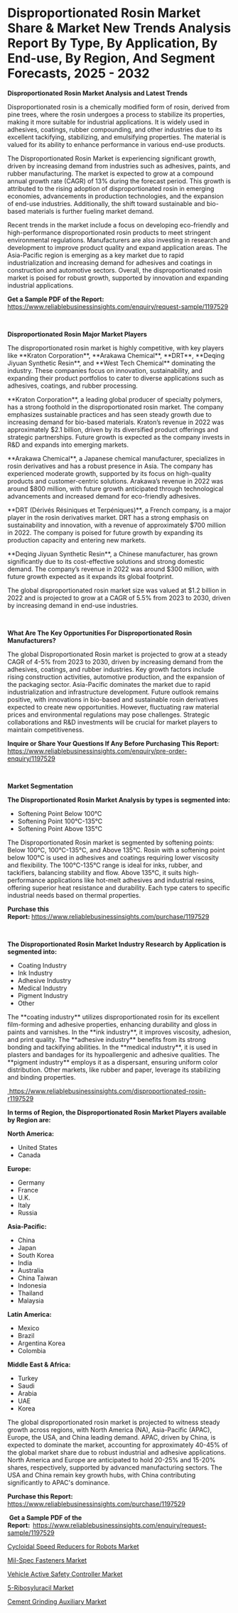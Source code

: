 <p><h1>Disproportionated Rosin Market Share & Market New Trends Analysis Report By Type, By Application, By End-use, By Region, And Segment Forecasts, 2025 - 2032</h1></p><p><strong>Disproportionated Rosin Market Analysis and Latest Trends</strong></p>
<p><p>Disproportionated rosin is a chemically modified form of rosin, derived from pine trees, where the rosin undergoes a process to stabilize its properties, making it more suitable for industrial applications. It is widely used in adhesives, coatings, rubber compounding, and other industries due to its excellent tackifying, stabilizing, and emulsifying properties. The material is valued for its ability to enhance performance in various end-use products.</p><p>The Disproportionated Rosin Market is experiencing significant growth, driven by increasing demand from industries such as adhesives, paints, and rubber manufacturing. The market is expected to grow at a compound annual growth rate (CAGR) of 13% during the forecast period. This growth is attributed to the rising adoption of disproportionated rosin in emerging economies, advancements in production technologies, and the expansion of end-use industries. Additionally, the shift toward sustainable and bio-based materials is further fueling market demand.</p><p>Recent trends in the market include a focus on developing eco-friendly and high-performance disproportionated rosin products to meet stringent environmental regulations. Manufacturers are also investing in research and development to improve product quality and expand application areas. The Asia-Pacific region is emerging as a key market due to rapid industrialization and increasing demand for adhesives and coatings in construction and automotive sectors. Overall, the disproportionated rosin market is poised for robust growth, supported by innovation and expanding industrial applications.</p></p>
<p><strong>Get a Sample PDF of the Report:&nbsp;</strong> <a href="https://www.reliablebusinessinsights.com/enquiry/request-sample/1197529?utm_campaign=2198&utm_medium=2&utm_source=Github&utm_content=ia&utm_term=26012025&utm_id=disproportionated-rosin">https://www.reliablebusinessinsights.com/enquiry/request-sample/1197529</a></p>
<p>&nbsp;</p>
<p><strong>Disproportionated Rosin Major Market Players</strong></p>
<p><p>The disproportionated rosin market is highly competitive, with key players like **Kraton Corporation**, **Arakawa Chemical**, **DRT**, **Deqing Jiyuan Synthetic Resin**, and **West Tech Chemical** dominating the industry. These companies focus on innovation, sustainability, and expanding their product portfolios to cater to diverse applications such as adhesives, coatings, and rubber processing.</p><p>**Kraton Corporation**, a leading global producer of specialty polymers, has a strong foothold in the disproportionated rosin market. The company emphasizes sustainable practices and has seen steady growth due to increasing demand for bio-based materials. Kraton’s revenue in 2022 was approximately $2.1 billion, driven by its diversified product offerings and strategic partnerships. Future growth is expected as the company invests in R&D and expands into emerging markets.</p><p>**Arakawa Chemical**, a Japanese chemical manufacturer, specializes in rosin derivatives and has a robust presence in Asia. The company has experienced moderate growth, supported by its focus on high-quality products and customer-centric solutions. Arakawa’s revenue in 2022 was around $800 million, with future growth anticipated through technological advancements and increased demand for eco-friendly adhesives.</p><p>**DRT (Dérivés Résiniques et Terpéniques)**, a French company, is a major player in the rosin derivatives market. DRT has a strong emphasis on sustainability and innovation, with a revenue of approximately $700 million in 2022. The company is poised for future growth by expanding its production capacity and entering new markets.</p><p>**Deqing Jiyuan Synthetic Resin**, a Chinese manufacturer, has grown significantly due to its cost-effective solutions and strong domestic demand. The company’s revenue in 2022 was around $300 million, with future growth expected as it expands its global footprint.</p><p>The global disproportionated rosin market size was valued at $1.2 billion in 2022 and is projected to grow at a CAGR of 5.5% from 2023 to 2030, driven by increasing demand in end-use industries.</p></p>
<p>&nbsp;</p>
<p><strong>What Are The Key Opportunities For Disproportionated Rosin Manufacturers?</strong></p>
<p><p>The global Disproportionated Rosin market is projected to grow at a steady CAGR of 4-5% from 2023 to 2030, driven by increasing demand from the adhesives, coatings, and rubber industries. Key growth factors include rising construction activities, automotive production, and the expansion of the packaging sector. Asia-Pacific dominates the market due to rapid industrialization and infrastructure development. Future outlook remains positive, with innovations in bio-based and sustainable rosin derivatives expected to create new opportunities. However, fluctuating raw material prices and environmental regulations may pose challenges. Strategic collaborations and R&D investments will be crucial for market players to maintain competitiveness.</p></p>
<p><strong>Inquire or Share Your Questions If Any Before Purchasing This Report:</strong> <a href="https://www.reliablebusinessinsights.com/enquiry/pre-order-enquiry/1197529?utm_campaign=2198&utm_medium=2&utm_source=Github&utm_content=ia&utm_term=26012025&utm_id=disproportionated-rosin">https://www.reliablebusinessinsights.com/enquiry/pre-order-enquiry/1197529</a></p>
<p>&nbsp;</p>
<p><strong>Market Segmentation</strong></p>
<p><strong>The Disproportionated Rosin Market Analysis by types is segmented into:</strong></p>
<p><ul><li>Softening Point Below 100℃</li><li>Softening Point 100℃-135℃</li><li>Softening Point Above 135℃</li></ul></p>
<p><p>The Disproportionated Rosin market is segmented by softening points: Below 100°C, 100°C-135°C, and Above 135°C. Rosin with a softening point below 100°C is used in adhesives and coatings requiring lower viscosity and flexibility. The 100°C-135°C range is ideal for inks, rubber, and tackifiers, balancing stability and flow. Above 135°C, it suits high-performance applications like hot-melt adhesives and industrial resins, offering superior heat resistance and durability. Each type caters to specific industrial needs based on thermal properties.</p></p>
<p><strong>Purchase this Report:&nbsp;</strong><a href="https://www.reliablebusinessinsights.com/purchase/1197529?utm_campaign=2198&utm_medium=2&utm_source=Github&utm_content=ia&utm_term=26012025&utm_id=disproportionated-rosin">https://www.reliablebusinessinsights.com/purchase/1197529</a></p>
<p>&nbsp;</p>
<p><strong>The Disproportionated Rosin Market Industry Research by Application is segmented into:</strong></p>
<p><ul><li>Coating Industry</li><li>Ink Industry</li><li>Adhesive Industry</li><li>Medical Industry</li><li>Pigment Industry</li><li>Other</li></ul></p>
<p><p>The **coating industry** utilizes disproportionated rosin for its excellent film-forming and adhesive properties, enhancing durability and gloss in paints and varnishes. In the **ink industry**, it improves viscosity, adhesion, and print quality. The **adhesive industry** benefits from its strong bonding and tackifying abilities. In the **medical industry**, it is used in plasters and bandages for its hypoallergenic and adhesive qualities. The **pigment industry** employs it as a dispersant, ensuring uniform color distribution. Other markets, like rubber and paper, leverage its stabilizing and binding properties.</p></p>
<p><a href="https://www.reliablebusinessinsights.com/disproportionated-rosin-r1197529?utm_campaign=2198&utm_medium=2&utm_source=Github&utm_content=ia&utm_term=26012025&utm_id=disproportionated-rosin">&nbsp;https://www.reliablebusinessinsights.com/disproportionated-rosin-r1197529</a></p>
<p><strong>In terms of Region, the Disproportionated Rosin Market Players available by Region are:</strong></p>
<p>
    <p> <strong> North America: </strong>
        <ul>
            <li>United States</li>
            <li>Canada</li>
        </ul>
        </p> 
    <p> <strong> Europe: </strong>
        <ul>
            <li>Germany</li>
            <li>France</li>
            <li>U.K.</li>
            <li>Italy</li>
            <li>Russia</li>
        </ul>
        </p> 
    <p> <strong> Asia-Pacific: </strong>
        <ul>
            <li>China</li>
            <li>Japan</li>
            <li>South Korea</li>
            <li>India</li>
            <li>Australia</li>
            <li>China Taiwan</li>
            <li>Indonesia</li>
            <li>Thailand</li>
            <li>Malaysia</li>
        </ul>
        </p> 
    <p> <strong> Latin America: </strong>
        <ul>
            <li>Mexico</li>
            <li>Brazil</li>
            <li>Argentina Korea</li>
            <li>Colombia</li>
        </ul>
        </p> 
    <p> <strong> Middle East & Africa: </strong>
        <ul>
            <li>Turkey</li>
            <li>Saudi</li>
            <li>Arabia</li>
            <li>UAE</li>
            <li>Korea</li>
        </ul>
    </p>
    </p>
<p><p>The global disproportionated rosin market is projected to witness steady growth across regions, with North America (NA), Asia-Pacific (APAC), Europe, the USA, and China leading demand. APAC, driven by China, is expected to dominate the market, accounting for approximately 40-45% of the global market share due to robust industrial and adhesive applications. North America and Europe are anticipated to hold 20-25% and 15-20% shares, respectively, supported by advanced manufacturing sectors. The USA and China remain key growth hubs, with China contributing significantly to APAC's dominance.</p></p>
<p><strong>Purchase this Report: </strong><a href="https://www.reliablebusinessinsights.com/purchase/1197529?utm_campaign=2198&utm_medium=2&utm_source=Github&utm_content=ia&utm_term=26012025&utm_id=disproportionated-rosin">https://www.reliablebusinessinsights.com/purchase/1197529</a></p>
<p>&nbsp;<strong>Get a Sample PDF of the Report:&nbsp;&nbsp;</strong><a href="https://www.reliablebusinessinsights.com/enquiry/request-sample/1197529?utm_campaign=2198&utm_medium=2&utm_source=Github&utm_content=ia&utm_term=26012025&utm_id=disproportionated-rosin">https://www.reliablebusinessinsights.com/enquiry/request-sample/1197529</a></p>
<p><strong></strong></p>
<p><p><a href="https://www.linkedin.com/pulse/global-cycloidal-speed-reducers-robots-market-focus-application-abxle?utm_campaign=2198&utm_medium=2&utm_source=Github&utm_content=ia&utm_term=26012025&utm_id=disproportionated-rosin">Cycloidal Speed Reducers for Robots Market</a></p><p><a href="https://www.linkedin.com/pulse/in-depth-mil-spec-fasteners-report-industry-analysis-forecasted-3ahic?utm_campaign=2198&utm_medium=2&utm_source=Github&utm_content=ia&utm_term=26012025&utm_id=disproportionated-rosin">Mil-Spec Fasteners Market</a></p><p><a href="https://www.linkedin.com/pulse/providing-industry-analysis-andforecasts-between-2025-2032-forthe-btq7c?utm_campaign=2198&utm_medium=2&utm_source=Github&utm_content=ia&utm_term=26012025&utm_id=disproportionated-rosin">Vehicle Active Safety Controller Market</a></p><p><a href="https://www.linkedin.com/pulse/study-5-ribosyluracil-market-projectinga-cagrof-76-addition-4ozif?utm_campaign=2198&utm_medium=2&utm_source=Github&utm_content=ia&utm_term=26012025&utm_id=disproportionated-rosin">5-Ribosyluracil Market</a></p><p><a href="https://www.linkedin.com/pulse/cement-grinding-auxiliary-mosaic-piecing-together-global-market-gz7ff?utm_campaign=2198&utm_medium=2&utm_source=Github&utm_content=ia&utm_term=26012025&utm_id=disproportionated-rosin">Cement Grinding Auxiliary Market</a></p></p>